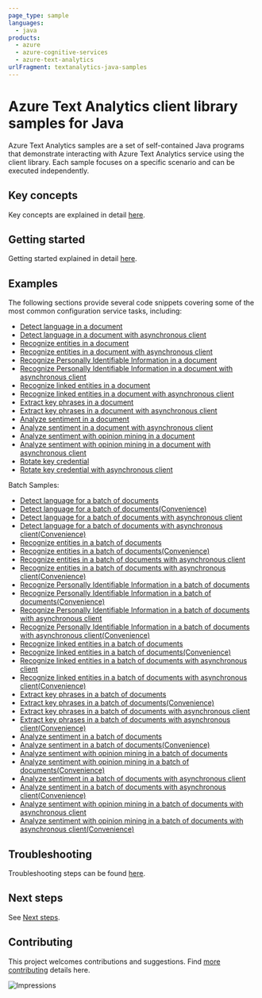 ```yaml
---
page_type: sample
languages:
  - java
products:
  - azure
  - azure-cognitive-services
  - azure-text-analytics
urlFragment: textanalytics-java-samples
---
```


# Azure Text Analytics client library samples for Java

Azure Text Analytics samples are a set of self-contained Java programs that demonstrate interacting with Azure Text Analytics service
using the client library. Each sample focuses on a specific scenario and can be executed independently. 

## Key concepts
Key concepts are explained in detail [here][SDK_README_KEY_CONCEPTS].

## Getting started
Getting started explained in detail [here][SDK_README_GETTING_STARTED].

## Examples
The following sections provide several code snippets covering some of the most common configuration service tasks, including:

- [Detect language in a document][sample_detect_language]
- [Detect language in a document with asynchronous client][async_sample_detect_language]
- [Recognize entities in a document][sample_entities]
- [Recognize entities in a document with asynchronous client][async_sample_entities]
- [Recognize Personally Identifiable Information in a document][sample_pii_entities]
- [Recognize Personally Identifiable Information in a document with asynchronous client][async_sample_pii_entities]
- [Recognize linked entities in a document][sample_linked_entities]
- [Recognize linked entities in a document with asynchronous client][async_sample_linked_entities]
- [Extract key phrases in a document][sample_key_phrases]
- [Extract key phrases in a document with asynchronous client][async_sample_key_phrases]
- [Analyze sentiment in a document][sample_sentiment]
- [Analyze sentiment in a document with asynchronous client][async_sample_sentiment]
- [Analyze sentiment with opinion mining in a document][sample_sentiment_opinion_mining]
- [Analyze sentiment with opinion mining in a document with asynchronous client][async_sample_sentiment_opinion_mining]
- [Rotate key credential][sample_rotate_key]
- [Rotate key credential with asynchronous client][async_sample_rotate_key]

Batch Samples:
- [Detect language for a batch of documents][sample_detect_language_batch]
- [Detect language for a batch of documents(Convenience)][sample_detect_language_batch_convenience]
- [Detect language for a batch of documents with asynchronous client][async_sample_detect_language_batch]
- [Detect language for a batch of documents with asynchronous client(Convenience)][async_sample_detect_language_batch_convenience]
- [Recognize entities in a batch of documents][sample_entities_batch]
- [Recognize entities in a batch of documents(Convenience)][sample_entities_batch_convenience]
- [Recognize entities in a batch of documents with asynchronous client][async_sample_entities_batch]
- [Recognize entities in a batch of documents with asynchronous client(Convenience)][async_sample_entities_batch_convenience]
- [Recognize Personally Identifiable Information in a batch of documents][sample_pii_entities_batch]
- [Recognize Personally Identifiable Information in a batch of documents(Convenience)][sample_pii_entities_batch_convenience]
- [Recognize Personally Identifiable Information in a batch of documents with asynchronous client][async_sample_pii_entities_batch]
- [Recognize Personally Identifiable Information in a batch of documents with asynchronous client(Convenience)][async_sample_pii_entities_batch_convenience]
- [Recognize linked entities in a batch of documents][sample_linked_entities_batch]
- [Recognize linked entities in a batch of documents(Convenience)][sample_linked_entities_batch_convenience]
- [Recognize linked entities in a batch of documents with asynchronous client][async_sample_linked_entities_batch]
- [Recognize linked entities in a batch of documents with asynchronous client(Convenience)][async_sample_linked_entities_batch_convenience]
- [Extract key phrases in a batch of documents][sample_key_phrases_batch]
- [Extract key phrases in a batch of documents(Convenience)][sample_key_phrases_batch_convenience]
- [Extract key phrases in a batch of documents with asynchronous client][async_sample_key_phrases_batch]
- [Extract key phrases in a batch of documents with asynchronous client(Convenience)][async_sample_key_phrases_batch_convenience]
- [Analyze sentiment in a batch of documents][sample_sentiment_batch]
- [Analyze sentiment in a batch of documents(Convenience)][sample_sentiment_batch_convenience]
- [Analyze sentiment with opinion mining in a batch of documents][sample_sentiment_opinion_mining_batch]
- [Analyze sentiment with opinion mining in a batch of documents(Convenience)][sample_sentiment_opinion_mining_batch_convenience]
- [Analyze sentiment in a batch of documents with asynchronous client][async_sample_sentiment_batch]
- [Analyze sentiment in a batch of documents with asynchronous client(Convenience)][async_sample_sentiment_batch_convenience]
- [Analyze sentiment with opinion mining in a batch of documents with asynchronous client][async_sample_sentiment_opinion_mining_batch]
- [Analyze sentiment with opinion mining in a batch of documents with asynchronous client(Convenience)][async_sample_sentiment_opinion_mining_batch_convenience]

## Troubleshooting
Troubleshooting steps can be found [here][SDK_README_TROUBLESHOOTING].

## Next steps
See [Next steps][SDK_README_NEXT_STEPS]. 

## Contributing
This project welcomes contributions and suggestions. Find [more contributing][SDK_README_CONTRIBUTING] details here.

<!-- LINKS -->
[KEYS_SDK_README]: https://github.com/Azure/azure-sdk-for-java/blob/master/sdk/textanalytics/azure-ai-textanalytics/README.md
[SDK_README_CONTRIBUTING]: https://github.com/Azure/azure-sdk-for-java/blob/master/sdk/textanalytics/azure-ai-textanalytics/README.md#contributing
[SDK_README_GETTING_STARTED]: https://github.com/Azure/azure-sdk-for-java/blob/master/sdk/textanalytics/azure-ai-textanalytics/README.md#getting-started
[SDK_README_TROUBLESHOOTING]: https://github.com/Azure/azure-sdk-for-java/blob/master/sdk/textanalytics/azure-ai-textanalytics/README.md#troubleshooting
[SDK_README_KEY_CONCEPTS]: https://github.com/Azure/azure-sdk-for-java/blob/master/sdk/textanalytics/azure-ai-textanalytics/README.md#key-concepts
[SDK_README_DEPENDENCY]: https://github.com/Azure/azure-sdk-for-java/blob/master/sdk/textanalytics/azure-ai-textanalytics/README.md#adding-the-package-to-your-product
[SDK_README_NEXT_STEPS]: https://github.com/Azure/azure-sdk-for-java/blob/master/sdk/textanalytics/azure-ai-textanalytics/README.md#next-steps

[async_sample_detect_language]: https://github.com/Azure/azure-sdk-for-java/blob/master/sdk/textanalytics/azure-ai-textanalytics/src/samples/java/com/azure/ai/textanalytics/DetectLanguageAsync.java
[async_sample_detect_language_batch]: https://github.com/Azure/azure-sdk-for-java/blob/master/sdk/textanalytics/azure-ai-textanalytics/src/samples/java/com/azure/ai/textanalytics/batch/DetectLanguageBatchDocumentsAsync.java
[async_sample_detect_language_batch_convenience]: https://github.com/Azure/azure-sdk-for-java/blob/master/sdk/textanalytics/azure-ai-textanalytics/src/samples/java/com/azure/ai/textanalytics/batch/DetectLanguageBatchStringDocumentsAsync.java
[async_sample_entities]: https://github.com/Azure/azure-sdk-for-java/blob/master/sdk/textanalytics/azure-ai-textanalytics/src/samples/java/com/azure/ai/textanalytics/RecognizeEntitiesAsync.java
[async_sample_entities_batch]: https://github.com/Azure/azure-sdk-for-java/blob/master/sdk/textanalytics/azure-ai-textanalytics/src/samples/java/com/azure/ai/textanalytics/batch/RecognizeEntitiesBatchDocumentsAsync.java
[async_sample_entities_batch_convenience]: https://github.com/Azure/azure-sdk-for-java/blob/master/sdk/textanalytics/azure-ai-textanalytics/src/samples/java/com/azure/ai/textanalytics/batch/RecognizeEntitiesBatchStringDocumentsAsync.java
[async_sample_pii_entities]: https://github.com/Azure/azure-sdk-for-java/blob/master/sdk/textanalytics/azure-ai-textanalytics/src/samples/java/com/azure/ai/textanalytics/RecognizePiiEntitiesAsync.java
[async_sample_pii_entities_batch]: https://github.com/Azure/azure-sdk-for-java/blob/master/sdk/textanalytics/azure-ai-textanalytics/src/samples/java/com/azure/ai/textanalytics/batch/RecognizePiiEntitiesBatchDocumentsAsync.java
[async_sample_pii_entities_batch_convenience]: https://github.com/Azure/azure-sdk-for-java/blob/master/sdk/textanalytics/azure-ai-textanalytics/src/samples/java/com/azure/ai/textanalytics/batch/RecognizeEntitiesBatchStringDocumentsAsync.java
[async_sample_linked_entities]: https://github.com/Azure/azure-sdk-for-java/blob/master/sdk/textanalytics/azure-ai-textanalytics/src/samples/java/com/azure/ai/textanalytics/RecognizeLinkedEntitiesAsync.java
[async_sample_linked_entities_batch]: https://github.com/Azure/azure-sdk-for-java/blob/master/sdk/textanalytics/azure-ai-textanalytics/src/samples/java/com/azure/ai/textanalytics/batch/RecognizeLinkedEntitiesBatchDocumentsAsync.java
[async_sample_linked_entities_batch_convenience]: https://github.com/Azure/azure-sdk-for-java/blob/master/sdk/textanalytics/azure-ai-textanalytics/src/samples/java/com/azure/ai/textanalytics/batch/RecognizeLinkedEntitiesBatchStringDocumentsAsync.java
[async_sample_key_phrases]: https://github.com/Azure/azure-sdk-for-java/blob/master/sdk/textanalytics/azure-ai-textanalytics/src/samples/java/com/azure/ai/textanalytics/ExtractKeyPhrasesAsync.java
[async_sample_key_phrases_batch]: https://github.com/Azure/azure-sdk-for-java/blob/master/sdk/textanalytics/azure-ai-textanalytics/src/samples/java/com/azure/ai/textanalytics/batch/ExtractKeyPhrasesBatchDocumentsAsync.java
[async_sample_key_phrases_batch_convenience]: https://github.com/Azure/azure-sdk-for-java/blob/master/sdk/textanalytics/azure-ai-textanalytics/src/samples/java/com/azure/ai/textanalytics/batch/ExtractKeyPhrasesBatchStringDocumentsAsync.java
[async_sample_rotate_key]: https://github.com/Azure/azure-sdk-for-java/blob/master/sdk/textanalytics/azure-ai-textanalytics/src/samples/java/com/azure/ai/textanalytics/RotateAzureKeyCredentialAsync.java
[async_sample_sentiment]: https://github.com/Azure/azure-sdk-for-java/blob/master/sdk/textanalytics/azure-ai-textanalytics/src/samples/java/com/azure/ai/textanalytics/AnalyzeSentimentAsync.java
[async_sample_sentiment_batch]: https://github.com/Azure/azure-sdk-for-java/blob/master/sdk/textanalytics/azure-ai-textanalytics/src/samples/java/com/azure/ai/textanalytics/batch/AnalyzeSentimentBatchDocumentsAsync.java
[async_sample_sentiment_batch_convenience]: https://github.com/Azure/azure-sdk-for-java/blob/master/sdk/textanalytics/azure-ai-textanalytics/src/samples/java/com/azure/ai/textanalytics/batch/AnalyzeSentimentBatchStringDocumentsAsync.java
[async_sample_sentiment_opinion_mining]: https://github.com/Azure/azure-sdk-for-java/blob/master/sdk/textanalytics/azure-ai-textanalytics/src/samples/java/com/azure/ai/textanalytics/AnalyzeSentimentWithOpinionMiningAsync.java
[async_sample_sentiment_opinion_mining_batch]: https://github.com/Azure/azure-sdk-for-java/blob/master/sdk/textanalytics/azure-ai-textanalytics/src/samples/java/com/azure/ai/textanalytics/batch/AnalyzeSentimentBatchDocumentsWithOpinionMiningAsync.java
[async_sample_sentiment_opinion_mining_batch_convenience]: https://github.com/Azure/azure-sdk-for-java/blob/master/sdk/textanalytics/azure-ai-textanalytics/src/samples/java/com/azure/ai/textanalytics/batch/AnalyzeSentimentBatchStringWithOpinionMiningAsync.java

[sample_detect_language]: https://github.com/Azure/azure-sdk-for-java/blob/master/sdk/textanalytics/azure-ai-textanalytics/src/samples/java/com/azure/ai/textanalytics/DetectLanguage.java
[sample_detect_language_batch]: https://github.com/Azure/azure-sdk-for-java/blob/master/sdk/textanalytics/azure-ai-textanalytics/src/samples/java/com/azure/ai/textanalytics/batch/DetectLanguageBatchDocuments.java
[sample_detect_language_batch_convenience]: https://github.com/Azure/azure-sdk-for-java/blob/master/sdk/textanalytics/azure-ai-textanalytics/src/samples/java/com/azure/ai/textanalytics/batch/DetectLanguageBatchStringDocuments.java
[sample_entities]: https://github.com/Azure/azure-sdk-for-java/blob/master/sdk/textanalytics/azure-ai-textanalytics/src/samples/java/com/azure/ai/textanalytics/RecognizeEntities.java
[sample_entities_batch]: https://github.com/Azure/azure-sdk-for-java/blob/master/sdk/textanalytics/azure-ai-textanalytics/src/samples/java/com/azure/ai/textanalytics/batch/RecognizeEntitiesBatchDocuments.java
[sample_entities_batch_convenience]: https://github.com/Azure/azure-sdk-for-java/blob/master/sdk/textanalytics/azure-ai-textanalytics/src/samples/java/com/azure/ai/textanalytics/batch/RecognizeEntitiesBatchStringDocuments.java
[sample_pii_entities]: https://github.com/Azure/azure-sdk-for-java/blob/master/sdk/textanalytics/azure-ai-textanalytics/src/samples/java/com/azure/ai/textanalytics/RecognizePiiEntities.java
[sample_pii_entities_batch]: https://github.com/Azure/azure-sdk-for-java/blob/master/sdk/textanalytics/azure-ai-textanalytics/src/samples/java/com/azure/ai/textanalytics/batch/RecognizePiiEntitiesBatchDocuments.java
[sample_pii_entities_batch_convenience]: https://github.com/Azure/azure-sdk-for-java/blob/master/sdk/textanalytics/azure-ai-textanalytics/src/samples/java/com/azure/ai/textanalytics/batch/RecognizePiiEntitiesBatchStringDocuments.java
[sample_linked_entities]: https://github.com/Azure/azure-sdk-for-java/blob/master/sdk/textanalytics/azure-ai-textanalytics/src/samples/java/com/azure/ai/textanalytics/RecognizeLinkedEntities.java
[sample_linked_entities_batch]: https://github.com/Azure/azure-sdk-for-java/blob/master/sdk/textanalytics/azure-ai-textanalytics/src/samples/java/com/azure/ai/textanalytics/batch/RecognizeLinkedEntitiesBatchDocuments.java
[sample_linked_entities_batch_convenience]: https://github.com/Azure/azure-sdk-for-java/blob/master/sdk/textanalytics/azure-ai-textanalytics/src/samples/java/com/azure/ai/textanalytics/batch/RecognizeLinkedEntitiesBatchStringDocuments.java
[sample_key_phrases]: https://github.com/Azure/azure-sdk-for-java/blob/master/sdk/textanalytics/azure-ai-textanalytics/src/samples/java/com/azure/ai/textanalytics/ExtractKeyPhrases.java
[sample_key_phrases_batch]: https://github.com/Azure/azure-sdk-for-java/blob/master/sdk/textanalytics/azure-ai-textanalytics/src/samples/java/com/azure/ai/textanalytics/batch/ExtractKeyPhrasesBatchDocuments.java
[sample_key_phrases_batch_convenience]: https://github.com/Azure/azure-sdk-for-java/blob/master/sdk/textanalytics/azure-ai-textanalytics/src/samples/java/com/azure/ai/textanalytics/batch/ExtractKeyPhrasesBatchStringDocuments.java
[sample_rotate_key]: https://github.com/Azure/azure-sdk-for-java/blob/master/sdk/textanalytics/azure-ai-textanalytics/src/samples/java/com/azure/ai/textanalytics/RotateAzureKeyCredential.java
[sample_sentiment]: https://github.com/Azure/azure-sdk-for-java/blob/master/sdk/textanalytics/azure-ai-textanalytics/src/samples/java/com/azure/ai/textanalytics/AnalyzeSentiment.java
[sample_sentiment_batch]: https://github.com/Azure/azure-sdk-for-java/blob/master/sdk/textanalytics/azure-ai-textanalytics/src/samples/java/com/azure/ai/textanalytics/batch/AnalyzeSentimentBatchDocuments.java
[sample_sentiment_batch_convenience]: https://github.com/Azure/azure-sdk-for-java/blob/master/sdk/textanalytics/azure-ai-textanalytics/src/samples/java/com/azure/ai/textanalytics/batch/AnalyzeSentimentBatchStringDocuments.java
[sample_sentiment_opinion_mining]: https://github.com/Azure/azure-sdk-for-java/blob/master/sdk/textanalytics/azure-ai-textanalytics/src/samples/java/com/azure/ai/textanalytics/AnalyzeSentimentWithOpinionMining.java
[sample_sentiment_opinion_mining_batch]: https://github.com/Azure/azure-sdk-for-java/blob/master/sdk/textanalytics/azure-ai-textanalytics/src/samples/java/com/azure/ai/textanalytics/batch/AnalyzeSentimentBatchDocumentsWithOpinionMining.java
[sample_sentiment_opinion_mining_batch_convenience]: https://github.com/Azure/azure-sdk-for-java/blob/master/sdk/textanalytics/azure-ai-textanalytics/src/samples/java/com/azure/ai/textanalytics/batch/AnalyzeSentimentBatchStringWithOpinionMining.java

![Impressions](https://azure-sdk-impressions.azurewebsites.net/api/impressions/azure-sdk-for-java%2Fsdk%2Ftextanalytics%2Fazure-ai-textanalytics%2FREADME.png)
